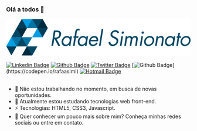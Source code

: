 ### Olá a todos 👋

![Logo Rafael Simionato](https://raw.githubusercontent.com/rafaasimi/rafaasimi/master/logo.png)

[![Linkedin Badge](https://img.shields.io/badge/-Linkedin-0077B5?style=flat-square&logo=Linkedin&logoColor=white&link=https://www.linkedin.com/in/rafaelzorzenon)](https://www.linkedin.com/in/rafaelzorzenon) [![Github Badge](https://img.shields.io/badge/-Github-000?style=flat-square&logo=Github&logoColor=white&link=https://github.com/rafaasimi)](https://github.com/rafaasimi) [![Twitter Badge](https://img.shields.io/badge/-Twitter-1ca0f1?style=flat-square&labelColor=1ca0f1&logo=twitter&logoColor=white&link=https://twitter.com/rafaasimi)](https://twitter.com/rafaasimi) [![Github Badge](https://img.shields.io/badge/-Codepen-1E1F26?style=flat-square&logo=Codepen&logoColor=white&link=[https://codepen.io/rafaasimi](https://codepen.io/rafaasimi))](https://codepen.io/rafaasimi) [![Hotmail Badge](https://img.shields.io/badge/-Hotmail-0078D4?style=flat-square&logo=Windows&logoColor=white&link=mailto:rafaasimi@hotmail.com)](mailto:rafaasimi@hotmail.com)
<br><br>
- 🔭 Não estou trabalhando no momento, em busca de novas oportunidades.
- 🌱 Atualmente estou estudando tecnologias web front-end.
- ⚡ Tecnologias: HTML5, CSS3, Javascript.
- 💬 Quer conhecer um pouco mais sobre mim? Conheça minhas redes sociais ou entre em contato.
